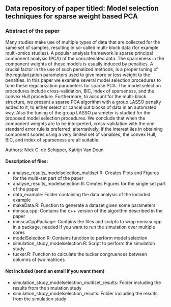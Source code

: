 ## Data repository of paper titled: Model selection techniques for sparse weight based PCA

### Abstract of the paper

Many studies make use of multiple types of data that are collected for the same set of samples, resulting in so-called multi-block data (for example multi-omics studies). A popular analysis framework is sparse principal component analysis (PCA) of the concatenated data. The sparseness in the component weights of these models is usually induced by penalties. A crucial factor in the use of such penalized methods, is a proper tuning of the regularization parameters used to give more or less weight to the penalties. In this paper we examine several model selection procedures to tune these regularization parameters for sparse PCA. The model selection procedures include cross-validation, BIC, Index of sparseness, and the convex Hull procedure. Furthermore, to account for the multi-block structure, we present a sparse PCA algorithm with a group LASSO penalty added to it, to either select or cancel out blocks of data in an automated way. Also the tuning of the group LASSO parameter is studied for the proposed model selection procedures. We conclude that when the component weights are to be interpreted, cross-validation with the one standard error rule is preferred; alternatively, if the interest lies in obtaining component scores using a very limited set of variables, the convex Hull, BIC, and index of sparseness are all suitable.

Authors: Niek C. de Schipper, Katrijn Van Deun

#### Description of files:

- analyse_results_modelselection_multiset.R: Creates Plots and Figures for the multi-set part of the paper
- analyse_results_modelselection.R: Creates Figures for the single set part of the paper
- data_example: Folder containing the data analysis of the included example 
- makeData.R: Function to generate a dataset given some parameters
- mmsca.cpp: Contains the c++ version of the algorithm described in the paper
- mmscaCppPackage: Contains the files and scripts to wrap mmsca.cpp in a package, needed if you want to run the simulation over multiple cores
- modelSelection.R: Contains function to perform model selection
- simulation_study_modelselection.R: Script to perform the simulation study
- tucker.R: Function to calculate the tucker congruences between columns of two matrices 

#### Not included (send an email if you want them)
- simulation_study_modelselection_multiset_results: Folder including the results from the simulation study
- simulation_study_modelselection_results: Folder including the results from the simulation study

